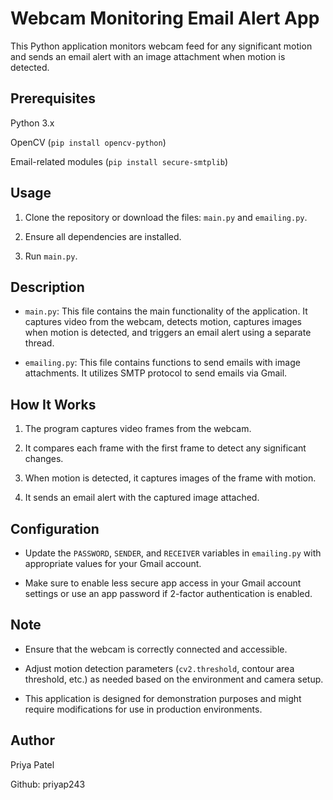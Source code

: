 # Webcam Monitoring Email Alert App

This Python application monitors webcam feed for any significant motion and sends an email alert with an image attachment when motion is detected.

## Prerequisites

Python 3.x

OpenCV (`pip install opencv-python`)

Email-related modules (`pip install secure-smtplib`)

## Usage

1. Clone the repository or download the files: `main.py` and `emailing.py`.

2. Ensure all dependencies are installed.

3. Run `main.py`.
   
## Description

* `main.py`: This file contains the main functionality of the application. It captures video from the webcam, detects motion, captures images when motion is detected, and triggers an email alert using a separate thread.
  
* `emailing.py`: This file contains functions to send emails with image attachments. It utilizes SMTP protocol to send emails via Gmail.

## How It Works

1. The program captures video frames from the webcam.
   
2. It compares each frame with the first frame to detect any significant changes.
   
3. When motion is detected, it captures images of the frame with motion.
  
4. It sends an email alert with the captured image attached.

## Configuration

* Update the `PASSWORD`, `SENDER`, and `RECEIVER` variables in `emailing.py` with appropriate values for your Gmail account.
  
* Make sure to enable less secure app access in your Gmail account settings or use an app password if 2-factor authentication is enabled.

## Note

* Ensure that the webcam is correctly connected and accessible.
  
* Adjust motion detection parameters (`cv2.threshold`, contour area threshold, etc.) as needed based on the environment and camera setup.
  
* This application is designed for demonstration purposes and might require modifications for use in production environments.

## Author 

Priya Patel 

Github: priyap243
